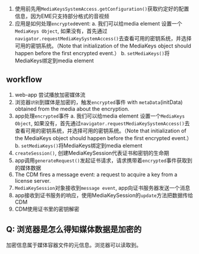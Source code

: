 1. 使用前先用`MediaKeysSystemAccess.getConfiguration()`获取约定好的配置信息，因为EME只支持部分格式的音视频
2. 应用是如何处理`encrypted`event:
   a. 我们可以给media element 设置一个`MediaKeys Object`, 如果没有，首先通过`navigator.requestMediaKeySystemAccess()`去查看可用的密钥系统，并选择可用的密钥系统。（Note that initialization of the MediaKeys object should happen before the first encrypted event.）
   b. `setMediaKeys()`将MediaKeys绑定到media element


## workflow

1. web-app 尝试播放加密媒体流
2. 浏览器`识别`到媒体是加密的，触发`encrypted`事件 with `metaData`(initData) obtained from the media about the encryption.
3. app处理`encrypted`事件
    a. 我们可以给media element 设置一个`MediaKeys Object`, 如果没有，首先通过`navigator.requestMediaKeySystemAccess()`去查看可用的密钥系统，并选择可用的密钥系统。（Note that initialization of the MediaKeys object should happen before the first encrypted event.）
    b. `setMediaKeys()`将MediaKeys绑定到media element
4. `createSession()`, 创建MediaKeySession代表证书和密钥的生命期
5. app调用`generateRequest()`发起证书请求，请求携带着`encrypted`事件获取到的媒体数据
6. The CDM fires a message event: a request to acquire a key from a license server.
7. `MediaKeySession`对象接收到`message event`, app向证书服务器发送一个消息
8. app接收到证书服务的响应，使用MediaKeySession的`update`方法把数据传给CDM
9. CDM使用证书里的密钥解密

## Q: 浏览器是怎么得知媒体数据是加密的

加密信息属于媒体容器文件的元信息。浏览器可以读取到。